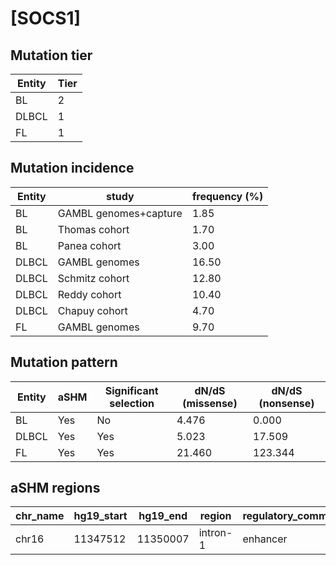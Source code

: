 # [SOCS1]

## Mutation tier

|Entity|Tier|
|------|----|
|BL    |2   |
|DLBCL |1   |
|FL    |1   |

## Mutation incidence

|Entity|study                |frequency (%)|
|------|---------------------|-------------|
|BL    |GAMBL genomes+capture| 1.85        |
|BL    |Thomas cohort        | 1.70        |
|BL    |Panea cohort         | 3.00        |
|DLBCL |GAMBL genomes        |16.50        |
|DLBCL |Schmitz cohort       |12.80        |
|DLBCL |Reddy cohort         |10.40        |
|DLBCL |Chapuy cohort        | 4.70        |
|FL    |GAMBL genomes        | 9.70        |

## Mutation pattern

|Entity|aSHM|Significant selection|dN/dS (missense)|dN/dS (nonsense)|
|------|----|---------------------|----------------|----------------|
|BL    |Yes |No                   | 4.476          |  0.000         |
|DLBCL |Yes |Yes                  | 5.023          | 17.509         |
|FL    |Yes |Yes                  |21.460          |123.344         |

## aSHM regions

|chr_name|hg19_start|hg19_end|region  |regulatory_comment|
|--------|----------|--------|--------|------------------|
|chr16   |11347512  |11350007|intron-1|enhancer          |
